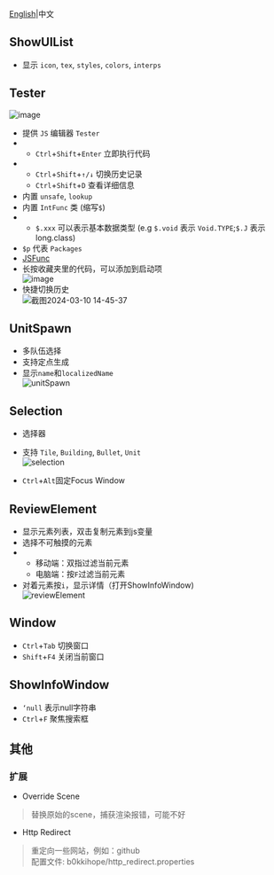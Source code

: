 [English](index_en.md)|中文

## ShowUIList

- 显示 `icon`, `tex`, `styles`, `colors`, `interps`

## Tester
![image](https://github.com/I-hope1/mod-tools/assets/78016895/08dd4a6f-025e-429c-9567-1f133fa82ad9)

- 提供 `JS` 编辑器 `Tester`
- - `Ctrl`+`Shift`+`Enter` 立即执行代码
- - `Ctrl`+`Shift`+`↑/↓` 切换历史记录
  - `Ctrl`+`Shift`+`D` 查看详细信息
- 内置 `unsafe`, `lookup`
- 内置 `IntFunc` 类 (缩写`$`)
- + `$.xxx` 可以表示基本数据类型 (e.g `$.void` 表示 `Void.TYPE`;`$.J` 表示 long.class)
- `$p` 代表 `Packages`
- [JSFunc](src/modtools/utils/JSFunc.java)
- 长按收藏夹里的代码，可以添加到启动项<br>![image](https://github.com/I-hope1/mod-tools/assets/78016895/34da9eea-309b-489c-bb26-ac431921b52f)
- 快捷切换历史<br>![截图2024-03-10 14-45-37](https://github.com/I-hope1/mod-tools/assets/78016895/4918af35-19af-4fab-b961-70bdc8679fe8)

## UnitSpawn

- 多队伍选择
- 支持定点生成
- 显示`name`和`localizedName`<br>![unitSpawn](https://github.com/I-hope1/mod-tools/assets/78016895/212698e6-c0ca-40ff-ba9f-a41a2c617466)


## Selection
- 选择器
- 支持 `Tile`, `Building`, `Bullet`, `Unit`<br>![selection](https://github.com/I-hope1/mod-tools/assets/78016895/eaca8bf2-ebc3-4114-bacf-c3015f47738d)

- `Ctrl`+`Alt`固定Focus Window

## ReviewElement

- 显示元素列表，双击复制元素到js变量
- 选择不可触摸的元素
- + 移动端：双指过滤当前元素
  + 电脑端：按`F`过滤当前元素
- 对着元素按`i`，显示详情（打开ShowInfoWindow)<br>![reviewElement](https://github.com/I-hope1/mod-tools/assets/78016895/f5cc85a0-4850-471d-8e12-17bf5f95c842)

## Window

- `Ctrl`+`Tab` 切换窗口
- `Shift`+`F4` 关闭当前窗口

## ShowInfoWindow

- `‘null` 表示null字符串
- `Ctrl`+`F` 聚焦搜索框


## 其他
### 扩展

- Override Scene
> 替换原始的scene，捕获渲染报错，可能不好

- Http Redirect
> 重定向一些网站，例如：github\
> 配置文件: b0kkihope/http_redirect.properties
